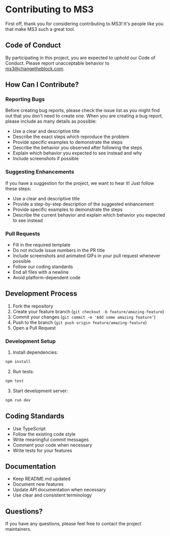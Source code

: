# Contributing to MS3

First off, thank you for considering contributing to MS3! It's people like you that make MS3 such a great tool.

## Code of Conduct

By participating in this project, you are expected to uphold our Code of Conduct. Please report unacceptable behavior to ms3@changetheblock.com.

## How Can I Contribute?

### Reporting Bugs

Before creating bug reports, please check the issue list as you might find out that you don't need to create one. When you are creating a bug report, please include as many details as possible:

* Use a clear and descriptive title
* Describe the exact steps which reproduce the problem
* Provide specific examples to demonstrate the steps
* Describe the behavior you observed after following the steps
* Explain which behavior you expected to see instead and why
* Include screenshots if possible

### Suggesting Enhancements

If you have a suggestion for the project, we want to hear it! Just follow these steps:

* Use a clear and descriptive title
* Provide a step-by-step description of the suggested enhancement
* Provide specific examples to demonstrate the steps
* Describe the current behavior and explain which behavior you expected to see instead

### Pull Requests

* Fill in the required template
* Do not include issue numbers in the PR title
* Include screenshots and animated GIFs in your pull request whenever possible
* Follow our coding standards
* End all files with a newline
* Avoid platform-dependent code

## Development Process

1. Fork the repository
2. Create your feature branch (`git checkout -b feature/amazing-feature`)
3. Commit your changes (`git commit -m 'Add some amazing feature'`)
4. Push to the branch (`git push origin feature/amazing-feature`)
5. Open a Pull Request

### Development Setup

1. Install dependencies:
```bash
npm install
```

2. Run tests:
```bash
npm test
```

3. Start development server:
```bash
npm run dev
```

## Coding Standards

* Use TypeScript
* Follow the existing code style
* Write meaningful commit messages
* Comment your code when necessary
* Write tests for your features

## Documentation

* Keep README.md updated
* Document new features
* Update API documentation when necessary
* Use clear and consistent terminology

## Questions?

If you have any questions, please feel free to contact the project maintainers.
